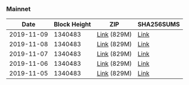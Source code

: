 ### Mainnet

|    Date    | Block Height | ZIP | SHA256SUMS |
| ---------- | ------------ | --- | ---------- |
| 2019-11-09 | 1340483 | [Link](https://s3-ap-southeast-2.amazonaws.com/ion-bootstrap/mainnet/2019-11-09/bootstrap.dat.zip) (829M) | [Link](https://s3-ap-southeast-2.amazonaws.com/ion-bootstrap/mainnet/2019-11-09/SHA256SUMS) |
| 2019-11-08 | 1340483 | [Link](https://s3-ap-southeast-2.amazonaws.com/ion-bootstrap/mainnet/2019-11-08/bootstrap.dat.zip) (829M) | [Link](https://s3-ap-southeast-2.amazonaws.com/ion-bootstrap/mainnet/2019-11-08/SHA256SUMS) |
| 2019-11-07 | 1340483 | [Link](https://s3-ap-southeast-2.amazonaws.com/ion-bootstrap/mainnet/2019-11-07/bootstrap.dat.zip) (829M) | [Link](https://s3-ap-southeast-2.amazonaws.com/ion-bootstrap/mainnet/2019-11-07/SHA256SUMS) |
| 2019-11-06 | 1340483 | [Link](https://s3-ap-southeast-2.amazonaws.com/ion-bootstrap/mainnet/2019-11-06/bootstrap.dat.zip) (829M) | [Link](https://s3-ap-southeast-2.amazonaws.com/ion-bootstrap/mainnet/2019-11-06/SHA256SUMS) |
| 2019-11-05 | 1340483 | [Link](https://s3-ap-southeast-2.amazonaws.com/ion-bootstrap/mainnet/2019-11-05/bootstrap.dat.zip) (829M) | [Link](https://s3-ap-southeast-2.amazonaws.com/ion-bootstrap/mainnet/2019-11-05/SHA256SUMS) |
